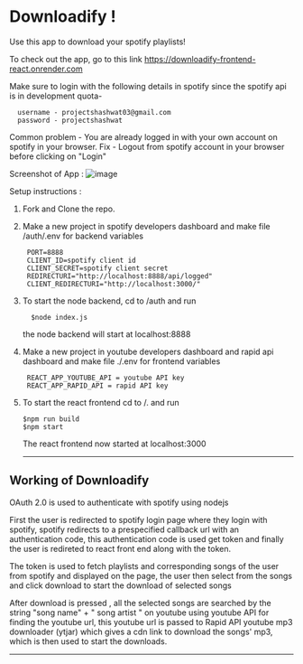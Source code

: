 # Downloadify !

Use this app to download your spotify playlists!

To check out the app, go to this link https://downloadify-frontend-react.onrender.com

Make sure to login with the following details in spotify since the spotify api is in development quota-

      username - projectshashwat03@gmail.com
      password - projectshashwat

Common problem - You are already logged in with your own account on spotify in your browser. Fix - Logout from spotify account in your browser before clicking on "Login"

Screenshot of App : 
![image](https://github.com/notshashwat/Downloadify-React/assets/79015749/1a381cec-2537-412f-9793-287163929236)


Setup instructions : 

1. Fork and Clone the repo.
2. Make a new project in spotify developers dashboard and make file /auth/.env for backend variables
   
        PORT=8888 
        CLIENT_ID=spotify client id 
        CLIENT_SECRET=spotify client secret 
        REDIRECTURI="http://localhost:8888/api/logged"
        CLIENT_REDIRECTURI="http://localhost:3000/"

4. To start the node backend, cd to /auth and run
         
         $node index.js 
   the node backend will start at localhost:8888 
         
6. Make a new project in youtube developers dashboard and rapid api dashboard and make file ./.env for frontend variables
         
        REACT_APP_YOUTUBE_API = youtube API key 
        REACT_APP_RAPID_API = rapid API key 
        
7. To start the react frontend cd to /. and run
   
       $npm run build 
       $npm start 
   The react frontend now started at localhost:3000

   ___

## Working of Downloadify

OAuth 2.0 is used to authenticate with spotify using nodejs

First the user is redirected to spotify login page where they login with spotify, spotify redirects to a prespecified callback url with an authentication code, this authentication code is used get token and finally the user is redireted to react front end along with the token.

The token is used to fetch playlists and corresponding songs of the user from spotify and displayed on the page, the user then select from the songs and click download to start the download of selected songs

After download is pressed , all the selected songs are searched by the string "song name" + " song artist " on youtube using youtube API for finding the youtube url, this youtube url is passed to Rapid API youtube mp3 downloader (ytjar) which gives a cdn link to download the songs' mp3, which is then used to start the downloads.

___

   
   
